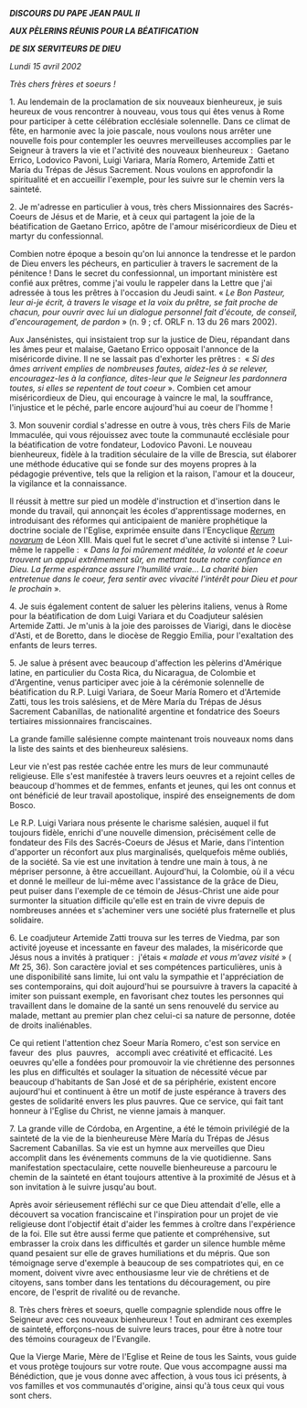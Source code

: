***DISCOURS DU PAPE JEAN PAUL II***

***AUX PÈLERINS RÉUNIS POUR LA BÉATIFICATION***

***DE SIX SERVITEURS DE DIEU***

*Lundi 15 avril 2002*

*Très chers frères et soeurs !*

1. Au lendemain de la proclamation de six nouveaux bienheureux, je suis heureux de vous rencontrer à nouveau, vous tous qui êtes venus à Rome pour participer à cette célébration ecclésiale solennelle. Dans ce climat de fête, en harmonie avec la joie pascale, nous voulons nous arrêter une nouvelle fois pour contempler les oeuvres merveilleuses accomplies par le Seigneur à travers la vie et l'activité des nouveaux bienheureux :  Gaetano Errico, Lodovico Pavoni, Luigi Variara, María Romero, Artemide Zatti et María du Trépas de Jésus Sacrement. Nous voulons en approfondir la spiritualité et en accueillir l'exemple, pour les suivre sur le chemin vers la sainteté.

2. Je m'adresse en particulier à vous, très chers Missionnaires des Sacrés-Coeurs de Jésus et de Marie, et à ceux qui partagent la joie de la béatification de Gaetano Errico, apôtre de l'amour miséricordieux de Dieu et martyr du confessionnal.

Combien notre époque a besoin qu'on lui annonce la tendresse et le pardon de Dieu envers les pécheurs, en particulier à travers le sacrement de la pénitence ! Dans le secret du confessionnal, un important ministère est confié aux prêtres, comme j'ai voulu le rappeler dans la Lettre que j'ai adressée à tous les prêtres à l'occasion du Jeudi saint. « *Le Bon Pasteur, leur ai-je écrit, à travers le visage et la voix du prêtre, se fait proche de chacun, pour ouvrir avec lui un dialogue personnel fait d'écoute, de conseil, d'encouragement, de pardon* » (n. 9 ; cf. ORLF n. 13 du 26 mars 2002).

Aux Jansénistes, qui insistaient trop sur la justice de Dieu, répandant dans les âmes peur et malaise, Gaetano Errico opposait l'annonce de la miséricorde divine. Il ne se lassait pas d'exhorter les prêtres :  « *Si des âmes arrivent emplies de nombreuses fautes, aidez-les à se relever, encouragez-les à la confiance, dites-leur que le Seigneur les pardonnera toutes, si elles se repentent de tout coeur* ». Combien cet amour miséricordieux de Dieu, qui encourage à vaincre le mal, la souffrance, l'injustice et le péché, parle encore aujourd'hui au coeur de l'homme !

3. Mon souvenir cordial s'adresse en outre à vous, très chers Fils de Marie Immaculée, qui vous réjouissez avec toute la communauté ecclésiale pour la béatification de votre fondateur, Lodovico Pavoni. Le nouveau bienheureux, fidèle à la tradition séculaire de la ville de Brescia, sut élaborer une méthode éducative qui se fonde sur des moyens propres à la pédagogie préventive, tels que la religion et la raison, l'amour et la douceur, la vigilance et la connaissance.

Il réussit à mettre sur pied un modèle d'instruction et d'insertion dans le monde du travail, qui annonçait les écoles d'apprentissage modernes, en introduisant des réformes qui anticipaient de manière prophétique la doctrine sociale de l'Eglise, exprimée ensuite dans l'Encyclique *[Rerum novarum](/content/leo-xiii/fr/encyclicals/documents/hf_l-xiii_enc_15051891_rerum-novarum.html)* de Léon XIII. Mais quel fut le secret d'une activité si intense ? Lui-même le rappelle :  « *Dans la foi mûrement méditée, la volonté et le coeur trouvent un appui extrêmement sûr, en mettant toute notre confiance en Dieu. La ferme espérance assure l'humilité vraie... La charité bien entretenue dans le coeur, fera sentir avec vivacité l'intérêt pour Dieu et pour le prochain* ».

4. Je suis également content de saluer les pèlerins italiens, venus à Rome pour la béatification de dom Luigi Variara et du Coadjuteur salésien Artemide Zatti. Je m'unis à la joie des paroisses de Viarigi, dans le diocèse d'Asti, et de Boretto, dans le diocèse de Reggio Emilia, pour l'exaltation des enfants de leurs terres.

5. Je salue à présent avec beaucoup d'affection les pèlerins d'Amérique latine, en particulier du Costa Rica, du Nicaragua, de Colombie et d'Argentine, venus participer avec joie à la cérémonie solennelle de béatification du R.P. Luigi Variara, de Soeur María Romero et d'Artemide Zatti, tous les trois salésiens, et de Mère María du Trépas de Jésus Sacrement Cabanillas, de nationalité argentine et fondatrice des Soeurs tertiaires missionnaires franciscaines.

La grande famille salésienne compte maintenant trois nouveaux noms dans la liste des saints et des bienheureux salésiens.

Leur vie n'est pas restée cachée entre les murs de leur communauté religieuse. Elle s'est manifestée à travers leurs oeuvres et a rejoint celles de beaucoup d'hommes et de femmes, enfants et jeunes, qui les ont connus et ont bénéficié de leur travail apostolique, inspiré des enseignements de dom Bosco.

Le R.P. Luigi Variara nous présente le charisme salésien, auquel il fut toujours fidèle, enrichi d'une nouvelle dimension, précisément celle de fondateur des Fils des Sacrés-Coeurs de Jésus et Marie, dans l'intention d'apporter un réconfort aux plus marginalisés, quelquefois même oubliés, de la société. Sa vie est une invitation à tendre une main à tous, à ne mépriser personne, à être accueillant. Aujourd'hui, la Colombie, où il a vécu et donné le meilleur de lui-même avec l'assistance de la grâce de Dieu, peut puiser dans l'exemple de ce témoin de Jésus-Christ une aide pour surmonter la situation difficile qu'elle est en train de vivre depuis de nombreuses années et s'acheminer vers une société plus fraternelle et plus solidaire.

6. Le coadjuteur Artemide Zatti trouva sur les terres de Viedma, par son activité joyeuse et incessante en faveur des malades, la miséricorde que Jésus nous a invités à pratiquer :  j'étais « *malade et vous m'avez visité* » ( *Mt* 25, 36). Son caractère jovial et ses compétences particulières, unis à une disponibilité sans limite, lui ont valu la sympathie et l'appréciation de ses contemporains, qui doit aujourd'hui se poursuivre à travers la capacité à imiter son puissant exemple, en favorisant chez toutes les personnes qui travaillent dans le domaine de la santé un sens renouvelé du service au malade, mettant au premier plan chez celui-ci sa nature de personne, dotée de droits inaliénables.

Ce qui retient l'attention chez Soeur María Romero, c'est son service en faveur  des  plus  pauvres,   accompli avec créativité et efficacité. Les oeuvres qu'elle a fondées pour promouvoir la vie chrétienne des personnes les plus en difficultés et soulager la situation de nécessité vécue par beaucoup d'habitants de San José et de sa périphérie, existent encore aujourd'hui et continuent à être un motif de juste espérance à travers des gestes de solidarité envers les plus pauvres. Que ce service, qui fait tant honneur à l'Eglise du Christ, ne vienne jamais à manquer.

7. La grande ville de Córdoba, en Argentine, a été le témoin privilégié de la sainteté de la vie de la bienheureuse Mère María du Trépas de Jésus Sacrement Cabanillas. Sa vie est un hymne aux merveilles que Dieu accomplit dans les événements communs de la vie quotidienne. Sans manifestation spectaculaire, cette nouvelle bienheureuse a parcouru le chemin de la sainteté en étant toujours attentive à la proximité de Jésus et à son invitation à le suivre jusqu'au bout.

Après avoir sérieusement réfléchi sur ce que Dieu attendait d'elle, elle a découvert sa vocation franciscaine et l'inspiration pour un projet de vie religieuse dont l'objectif était d'aider les femmes à croître dans l'expérience de la foi. Elle sut être aussi ferme que patiente et compréhensive, sut embrasser la croix dans les difficultés et garder un silence humble même quand pesaient sur elle de graves humiliations et du mépris. Que son témoignage serve d'exemple à beaucoup de ses compatriotes qui, en ce moment, doivent vivre avec enthousiasme leur vie de chrétiens et de citoyens, sans tomber dans les tentations du découragement, ou pire encore, de l'esprit de rivalité ou de revanche.

8. Très chers frères et soeurs, quelle compagnie splendide nous offre le Seigneur avec ces nouveaux bienheureux ! Tout en admirant ces exemples de sainteté, efforçons-nous de suivre leurs traces, pour être à notre tour des témoins courageux de l'Evangile.

Que la Vierge Marie, Mère de l'Eglise et Reine de tous les Saints, vous guide et vous protège toujours sur votre route. Que vous accompagne aussi ma Bénédiction, que je vous donne avec affection, à vous tous ici présents, à vos familles et vos communautés d'origine, ainsi qu'à tous ceux qui vous sont chers.